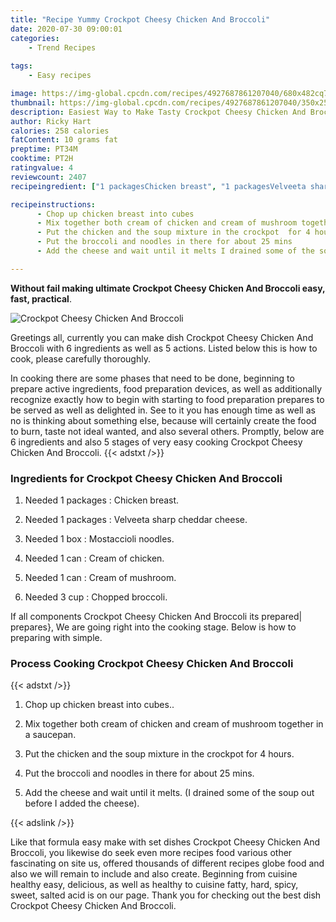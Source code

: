 ```yaml
---
title: "Recipe Yummy Crockpot Cheesy Chicken And Broccoli"
date: 2020-07-30 09:00:01
categories:
    - Trend Recipes
    
tags:
    - Easy recipes

image: https://img-global.cpcdn.com/recipes/4927687861207040/680x482cq70/crockpot-cheesy-chicken-and-broccoli-recipe-main-photo.jpg
thumbnail: https://img-global.cpcdn.com/recipes/4927687861207040/350x250cq70/crockpot-cheesy-chicken-and-broccoli-recipe-main-photo.jpg
description: Easiest Way to Make Tasty Crockpot Cheesy Chicken And Broccoli with 6 ingredients and 5 stages of easy cooking.
author: Ricky Hart
calories: 258 calories
fatContent: 10 grams fat
preptime: PT34M
cooktime: PT2H
ratingvalue: 4
reviewcount: 2407
recipeingredient: ["1 packagesChicken breast", "1 packagesVelveeta sharp cheddar cheese", "1 boxMostaccioli  noodles", "1 canCream of chicken", "1 canCream of mushroom", "3 cupChopped broccoli"]

recipeinstructions: 
      - Chop up chicken breast into cubes 
      - Mix together both cream of chicken and cream of mushroom together in a saucepan 
      - Put the chicken and the soup mixture in the crockpot  for 4 hours 
      - Put the broccoli and noodles in there for about 25 mins 
      - Add the cheese and wait until it melts I drained some of the soup out before I added the cheese

---
```




**Without fail making ultimate Crockpot Cheesy Chicken And Broccoli easy, fast, practical**. 


![Crockpot Cheesy Chicken And Broccoli](https://img-global.cpcdn.com/recipes/4927687861207040/680x482cq70/crockpot-cheesy-chicken-and-broccoli-recipe-main-photo.jpg "Crockpot Cheesy Chicken And Broccoli")




Greetings all, currently you can make dish Crockpot Cheesy Chicken And Broccoli with 6 ingredients as well as 5 actions. Listed below this is how to cook, please carefully thoroughly.

In cooking there are some phases that need to be done, beginning to prepare active ingredients, food preparation devices, as well as additionally recognize exactly how to begin with starting to food preparation prepares to be served as well as delighted in. See to it you has enough time as well as no is thinking about something else, because will certainly create the food to burn, taste not ideal wanted, and also several others. Promptly, below are 6 ingredients and also 5 stages of very easy cooking Crockpot Cheesy Chicken And Broccoli.
{{< adstxt />}}

### Ingredients for Crockpot Cheesy Chicken And Broccoli


1. Needed 1 packages : Chicken breast.

1. Needed 1 packages : Velveeta sharp cheddar cheese.

1. Needed 1 box : Mostaccioli  noodles.

1. Needed 1 can : Cream of chicken.

1. Needed 1 can : Cream of mushroom.

1. Needed 3 cup : Chopped broccoli.



If all components Crockpot Cheesy Chicken And Broccoli its prepared| prepares}, We are going right into the cooking stage. Below is how to preparing with simple.

### Process Cooking Crockpot Cheesy Chicken And Broccoli

{{< adstxt />}}


1. Chop up chicken breast into cubes..



1. Mix together both cream of chicken and cream of mushroom together in a saucepan.



1. Put the chicken and the soup mixture in the crockpot  for 4 hours.



1. Put the broccoli and noodles in there for about 25 mins.



1. Add the cheese and wait until it melts. (I drained some of the soup out before I added the cheese).





{{< adslink />}}

Like that formula easy make with set dishes Crockpot Cheesy Chicken And Broccoli, you likewise do seek even more recipes food various other fascinating on site us, offered thousands of different recipes globe food and also we will remain to include and also create. Beginning from cuisine healthy easy, delicious, as well as healthy to cuisine fatty, hard, spicy, sweet, salted acid is on our page. Thank you for checking out the best dish Crockpot Cheesy Chicken And Broccoli.

